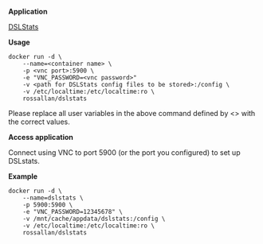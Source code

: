 **Application**

[DSLStats](http://www.s446074245.websitehome.co.uk/downloads.html)


**Usage**
```
docker run -d \
    --name=<container name> \
	-p <vnc port>:5900 \
	-e "VNC_PASSWORD=<vnc password>"
    -v <path for DSLStats config files to be stored>:/config \
    -v /etc/localtime:/etc/localtime:ro \
    rossallan/dslstats
```

Please replace all user variables in the above command defined by <> with the correct values.

**Access application**

Connect using VNC to port 5900 (or the port you configured) to set up DSLstats.

**Example**
```
docker run -d \
    --name=dslstats \
	-p 5900:5900 \
	-e "VNC_PASSWORD=12345678" \
    -v /mnt/cache/appdata/dslstats:/config \
    -v /etc/localtime:/etc/localtime:ro \
    rossallan/dslstats
```
